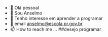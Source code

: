 - 👋 Olá pessoal
- 👀 Sou Anselmo
- 🌱 Tenho interesse em aprender a programar
- 💞️ email anselmo@escola.pr.gov.br
- 📫 How to reach me ...
##desejo programar
<!---
amodu14/amodu14 is a ✨ special ✨ repository because its `README.md` (this file) appears on your GitHub profile.
You can click the Preview link to take a look at your changes.
--->
